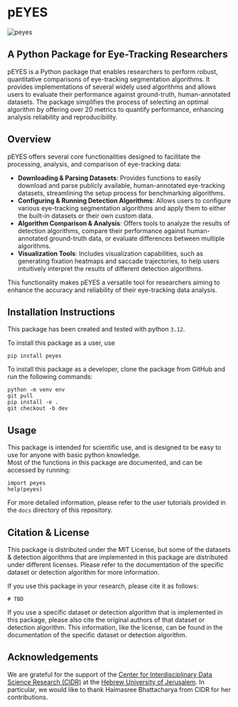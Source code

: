 # pEYES
![peyes](https://github.com/user-attachments/assets/51d0138d-8e79-4530-96e9-1fce1393dcd3)
## A Python Package for Eye-Tracking Researchers

pEYES is a Python package that enables researchers to perform robust, quantitative comparisons of eye-tracking
segmentation algorithms. It provides implementations of several widely used algorithms and allows users to evaluate
their performance against ground-truth, human-annotated datasets. The package simplifies the process of selecting an
optimal algorithm by offering over 20 metrics to quantify performance, enhancing analysis reliability and reproducibility.

## Overview
pEYES offers several core functionalities designed to facilitate the processing, analysis, and comparison of
eye-tracking data:
- **Downloading & Parsing Datasets**: Provides functions to easily download and parse publicly available,
human-annotated eye-tracking datasets, streamlining the setup process for benchmarking algorithms.
- **Configuring & Running Detection Algorithms**: Allows users to configure various eye-tracking segmentation algorithms
and apply them to either the built-in datasets or their own custom data.
- **Algorithm Comparison & Analysis**: Offers tools to analyze the results of detection algorithms, compare their
performance against human-annotated ground-truth data, or evaluate differences between multiple algorithms.
- **Visualization Tools**: Includes visualization capabilities, such as generating fixation heatmaps and saccade
trajectories, to help users intuitively interpret the results of different detection algorithms.

This functionality makes pEYES a versatile tool for researchers aiming to enhance the accuracy and reliability of their
eye-tracking data analysis.


## Installation Instructions
This package has been created and tested with python ```3.12```.

To install this package as a user, use
```angular2html
pip install peyes
```
To install this package as a developer, clone the package from GitHub and run the following commands:
```angular2html
python -m venv env
git pull
pip install -e .
git checkout -b dev
```

## Usage
This package is intended for scientific use, and is designed to be easy to use for anyone with basic python knowledge.  
Most of the functions in this package are documented, and can be accessed by running:
```angular2html
import peyes
help(peyes)
```
For more detailed information, please refer to the user tutorials provided in the `docs` directory of this repository.

## Citation & License
This package is distributed under the MIT License, but some of the datasets & detection algorithms that are implemented
in this package are distributed under different licenses. Please refer to the documentation of the specific dataset or
detection algorithm for more information.

If you use this package in your research, please cite it as follows:
```angular2html
# TBD
```

If you use a specific dataset or detection algorithm that is implemented in this package, please also cite the original
authors of that dataset or detection algorithm. This information, like the license, can be found in the documentation
of the specific dataset or detection algorithm.

## Acknowledgements
We are grateful for the support of the [Center for Interdisciplinary Data Science Research (CIDR)](https://cidr.huji.ac.il/) at the [Hebrew University of Jerusalem](https://new.huji.ac.il/). In particular, we would like to thank Haimasree Bhattacharya from CIDR for her contributions.
